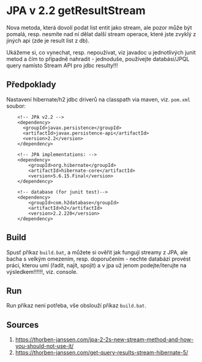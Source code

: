 # JPA v 2.2 getResultStream
Nova metoda, která dovolí podat list entit jako stream, ale pozor může být pomalá, resp. nesmíte nad ní dělat další stream operace, které jste zvyklý z jiných api (zde je result list z db).

Ukážeme si, co vynechat, resp. nepoužívat, viz javadoc u jednotlivých junit metod a čím to případně nahradit - jednoduše, používejte databási/JPQL query namísto Stream API pro jdbc resulty!!!

## Předpoklady
Nastavení hibernate/h2 jdbc driverů na classpath via maven, viz. ```pom.xml``` soubor:

```
    <!-- JPA v2.2 -->
    <dependency>
      <groupId>javax.persistence</groupId>
      <artifactId>javax.persistence-api</artifactId>
      <version>2.2</version>
    </dependency>
    
    <!-- JPA implementations: -->
    <dependency>
        <groupId>org.hibernate</groupId>
        <artifactId>hibernate-core</artifactId>
        <version>5.6.15.Final</version>
    </dependency>

    <!-- database (for junit test)-->
    <dependency>
        <groupId>com.h2database</groupId>
        <artifactId>h2</artifactId>
        <version>2.2.220</version>
    </dependency>
```

## Build
Spusť příkaz ```build.bat```, a můžete si ověřit jak fungují streamy z JPA, ale bacha s velkým omezením, resp. doporučením - nechte databázi provést práci, kterou umí (řadit, najít, spojit) a v jpa už jenom podejte/iterujte na výsledkem!!!!!!, viz. console.

## Run
Run příkaz není potřeba, vše obslouží příkaz ```build.bat```.

## Sources
1. https://thorben-janssen.com/jpa-2-2s-new-stream-method-and-how-you-should-not-use-it/
2. https://thorben-janssen.com/get-query-results-stream-hibernate-5/